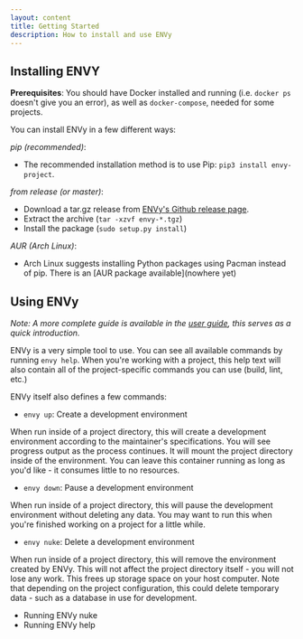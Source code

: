 ```yaml
---
layout: content
title: Getting Started
description: How to install and use ENVy
---
```


Installing ENVY
---

**Prerequisites**: You should have Docker installed and running (i.e. `docker ps` doesn't give you an error), as well as `docker-compose`, needed for some projects.

You can install ENVy in a few different ways:

*pip (recommended)*:
   - The recommended installation method is to use Pip: `pip3 install envy-project`.

*from release (or master)*:
   - Download a tar.gz release from [ENVy's Github release page](https://github.com/envy-project/envy/releases).
   - Extract the archive (`tar -xzvf envy-*.tgz`)
   - Install the package (`sudo setup.py install`)

*AUR (Arch Linux)*:
   - Arch Linux suggests installing Python packages using Pacman instead of pip. There is an [AUR package available](nowhere yet)

Using ENVy
---
*Note: A more complete guide is available in the [user guide](user-guide.html), this serves as a quick introduction.*

ENVy is a very simple tool to use. You can see all available commands by running `envy help`. When you're working with a project, this help text will also contain all of the project-specific commands you can use (build, lint, etc.)

ENVy itself also defines a few commands:

- `envy up`: Create a development environment

When run inside of a project directory, this will create a development environment according to the maintainer's specifications. You will see progress output as the process continues. It will mount the project directory inside of the environment. You can leave this container running as long as you'd like - it consumes little to no resources.

- `envy down`: Pause a development environment

When run inside of a project directory, this will pause the development environment without deleting any data. You may want to run this when you're finished working on a project for a little while.

- `envy nuke`: Delete a development environment

When run inside of a project directory, this will remove the environment created by ENVy. This will not affect the project directory itself - you will not lose any work. This frees up storage space on your host computer. Note that depending on the project configuration, this could delete temporary data - such as a database in use for development.

- Running ENVy nuke
- Running ENVy help

